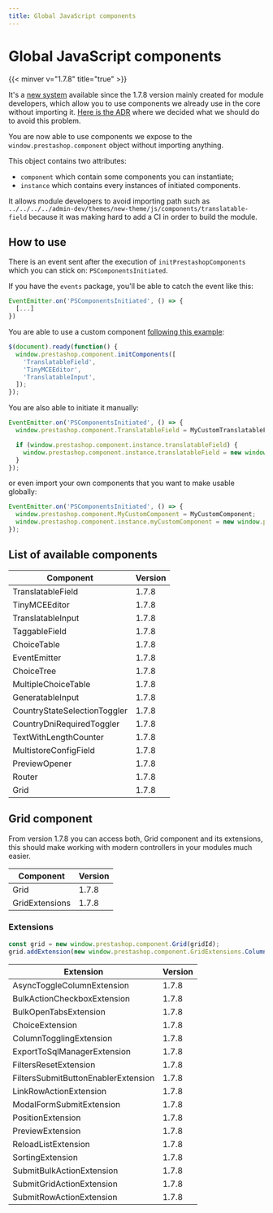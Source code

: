 ```yaml
---
title: Global JavaScript components
---
```


# Global JavaScript components
{{< minver v="1.7.8" title="true" >}}

It's a [new system](https://github.com/PrestaShop/PrestaShop/blob/develop/admin-dev/themes/new-theme/js/app/utils/init-components.js) available since the 1.7.8 version mainly created for module developers, which allow you to use components we already use in the core without importing it. [Here is the ADR](https://github.com/PrestaShop/ADR/blob/master/0009-expose-js-components-using-window-variable.md) where we decided what we should do to avoid this problem.

You are now able to use components we expose to the `window.prestashop.component` object without importing anything.

This object contains two attributes:

- `component` which contain some components you can instantiate;
- `instance` which contains every instances of initiated components.

It allows module developers to avoid importing path such as `../../../../admin-dev/themes/new-theme/js/components/translatable-field` because it was making hard to add a CI in order to build the module.

## How to use

There is an event sent after the execution of `initPrestashopComponents` which you can stick on: `PSComponentsInitiated`.

If you have the `events` package, you'll be able to catch the event like this:

```js
EventEmitter.on('PSComponentsInitiated', () => {
  [...]
})
```

You are able to use a custom component [following this example](https://github.com/PrestaShop/example-modules/blob/master/demosymfonyform/views/js/form.js):

```js
$(document).ready(function() {
  window.prestashop.component.initComponents([
    'TranslatableField',
    'TinyMCEEditor',
    'TranslatableInput',
  ]);
});
```

You are also able to initiate it manually:

```js
EventEmitter.on('PSComponentsInitiated', () => {
  window.prestashop.component.TranslatableField = MyCustomTranslatableField;

  if (window.prestashop.component.instance.translatableField) {
    window.prestashop.component.instance.translatableField = new window.prestashop.component.TranslatableField();
  }
});
```

or even import your own components that you want to make usable globally:

```js
EventEmitter.on('PSComponentsInitiated', () => {
  window.prestashop.component.MyCustomComponent = MyCustomComponent;
  window.prestashop.component.instance.myCustomComponent = new window.prestashop.component.MyCustomComponent();
});
```

## List of available components 

Component | Version 
-------- | ---- 
TranslatableField            | 1.7.8
TinyMCEEditor                | 1.7.8
TranslatableInput            | 1.7.8
TaggableField                | 1.7.8
ChoiceTable                  | 1.7.8
EventEmitter                 | 1.7.8
ChoiceTree                   | 1.7.8
MultipleChoiceTable          | 1.7.8
GeneratableInput             | 1.7.8
CountryStateSelectionToggler | 1.7.8
CountryDniRequiredToggler    | 1.7.8
TextWithLengthCounter        | 1.7.8
MultistoreConfigField        | 1.7.8
PreviewOpener                | 1.7.8
Router                       | 1.7.8
Grid                         | 1.7.8

## Grid component

From version 1.7.8 you can access both, Grid component and its extensions, this should make working with modern controllers in your modules much easier.

Component | Version 
-------- | ---- 
Grid           | 1.7.8
GridExtensions | 1.7.8

### Extensions

```js
const grid = new window.prestashop.component.Grid(gridId);
grid.addExtension(new window.prestashop.component.GridExtensions.ColumnTogglingExtension());
```

Extension | Version 
-------- | ---- 
AsyncToggleColumnExtension | 1.7.8
BulkActionCheckboxExtension | 1.7.8
BulkOpenTabsExtension | 1.7.8
ChoiceExtension | 1.7.8
ColumnTogglingExtension | 1.7.8
ExportToSqlManagerExtension | 1.7.8
FiltersResetExtension | 1.7.8
FiltersSubmitButtonEnablerExtension | 1.7.8
LinkRowActionExtension | 1.7.8
ModalFormSubmitExtension | 1.7.8
PositionExtension | 1.7.8
PreviewExtension | 1.7.8
ReloadListExtension | 1.7.8
SortingExtension | 1.7.8
SubmitBulkActionExtension | 1.7.8
SubmitGridActionExtension | 1.7.8
SubmitRowActionExtension | 1.7.8

